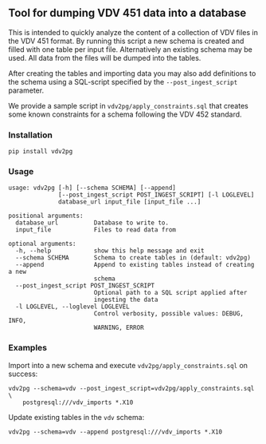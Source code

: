 Tool for dumping VDV 451 data into a database
---------------------------------------------

This is intended to quickly analyze the content of a collection of VDV files in
the VDV 451 format. By running this script a new schema is created and filled
with one table per input file. Alternatively an existing schema may be used. 
All data from the files will be dumped into the tables.

After creating the tables and importing data you may also add definitions to
the schema using a SQL-script specified by the `--post_ingest_script` parameter.

We provide a sample script in `vdv2pg/apply_constraints.sql` that creates some
known constraints for a schema following the VDV 452 standard.

### Installation

    pip install vdv2pg


### Usage

    usage: vdv2pg [-h] [--schema SCHEMA] [--append]
                  [--post_ingest_script POST_INGEST_SCRIPT] [-l LOGLEVEL]
                  database_url input_file [input_file ...]

    positional arguments:
      database_url          Database to write to.
      input_file            Files to read data from

    optional arguments:
      -h, --help            show this help message and exit
      --schema SCHEMA       Schema to create tables in (default: vdv2pg)
      --append              Append to existing tables instead of creating a new
                            schema
      --post_ingest_script POST_INGEST_SCRIPT
                            Optional path to a SQL script applied after
                            ingesting the data
      -l LOGLEVEL, --loglevel LOGLEVEL
                            Control verbosity, possible values: DEBUG, INFO,
                            WARNING, ERROR

### Examples

Import into a new schema and execute `vdv2pg/apply_constraints.sql` on success:

    vdv2pg --schema=vdv --post_ingest_script=vdv2pg/apply_constraints.sql \
        postgresql:///vdv_imports *.X10

Update existing tables in the `vdv` schema:

    vdv2pg --schema=vdv --append postgresql:///vdv_imports *.X10
